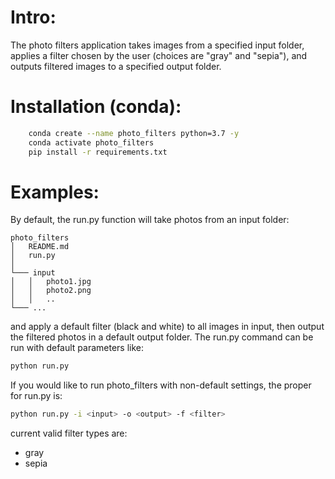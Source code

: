 # Intro:
The photo filters application takes images from a specified input folder, applies a filter chosen by the user (choices are "gray" and "sepia"), and outputs filtered images to a specified output folder.

# Installation (conda):
```bash
    conda create --name photo_filters python=3.7 -y
    conda activate photo_filters
    pip install -r requirements.txt
```

# Examples:
By default, the run.py function will take photos from an input folder:
```
photo_filters
│   README.md
│   run.py    
│
└─── input
│   │   photo1.jpg
│   │   photo2.png
│   │   ..
└─── ...
```

and apply a default filter (black and white) to all images in input, then output the filtered photos in a default output folder. The run.py command can be run with default parameters like:
```bash
python run.py
```




If you would like to run photo_filters with non-default settings, the proper for run.py is:
```bash
python run.py -i <input> -o <output> -f <filter>
```

current valid filter types are:
* gray
* sepia

